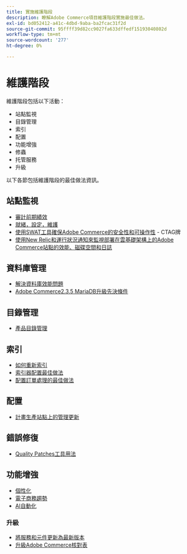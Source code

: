```yaml
---
title: 實施維護階段
description: 瞭解Adobe Commerce項目維護階段實施最佳做法。
exl-id: bd052412-a41c-4dbd-9aba-ba2fcac31f2d
source-git-commit: 95ffff39d82cc9027fa633dffedf15193040802d
workflow-type: tm+mt
source-wordcount: '277'
ht-degree: 0%

---
```


# 維護階段

維護階段包括以下活動：

- 站點監視
- 目錄管理
- 索引
- 配置
- 功能增強
- 修蟲
- 托管服務
- 升級

以下各節包括維護階段的最佳做法資訊。

## 站點監視

- [審計前期績效](frontend-performance.md)
- [就緒，設定，維護](https://business.adobe.com/blog/basics/ready-set-maintain)
- [使用SWAT工具確保Adobe Commerce的安全性和可操作性](https://experienceleague.adobe.com/docs/commerce-operations/tools/site-wide-analysis-tool/intro.html?lang=en#integrations-with-other-adobe-commerce-support-tools) - CTAG牌
- [使用New Relic和運行狀況通知來監視部署在雲基礎架構上的Adobe Commerce站點的效能、磁碟空間和日誌](https://experienceleague.adobe.com/docs/commerce-cloud-service/user-guide/monitor/performance.html)

## 資料庫管理

- [解決資料庫效能問&#x200B;題](resolve-database-performance-issues.md)
- [Adobe Commerce2.3.5 MariaDB升級先決條件&#x200B;](commerce-235-upgrade-prerequisites-mariadb.md)

## 目錄管理

<!-- Asset not yet integrated
- [Catalog Image Resizing](https://wiki.corp.adobe.com/x/oj4ykw) (wiki)
-->
- [產品目錄管理](https://www.gotostage.com/channel/fca90f7960be436f9b849215d9e06026/recording/2eea2782fc874047a020391000519f8b/watch?source=CHANNEL)

## 索引

<!-- Asset not yet integrated
- [Reindexing - the safe way](https://wiki.corp.adobe.com/x/oj4ykw)(wiki)
-->
- [如何重新索引](https://developer.adobe.com/commerce/php/development/components/indexing/#how-to-reindex)
- [索引器配置最佳做&#x200B;法](indexer-configuration.md)
- [配置訂單處理的最佳做法](order-processing-configuration.md)

<!-- Asset not yet integrated from CTAG deck:
- Plan upsizing for planned traffic increases during promotions or holidays -->

## 配置

- [計畫生產站點上的管理更新](scheduling-admin-updates-in-production.md)

<!-- Asset not yet integrated from CTAG deck: Planning for peak season and promotional periods (upsizing)-->

## 錯誤修復

- [Quality Patches工具用法](https://experienceleague.adobe.com/docs/commerce-operations/tools/quality-patches-tool/usage.html)

## 功能增強

- [個性化](https://www.gotostage.com/channel/fca90f7960be436f9b849215d9e06026/recording/e218545a77de490fb5102eca07d0580a/watch?source=CHANNEL)
- [電子商務趨勢](https://www.gotostage.com/channel/fca90f7960be436f9b849215d9e06026/recording/9a772468d7b64409a3d5dff4d67e656d/watch?source=CHANNEL)
- [AI自動化](https://www.gotostage.com/channel/fca90f7960be436f9b849215d9e06026/recording/27ae23699c2847be981a23ca098e548f/watch?source=CHANNEL)

### 升級

- [將服務和元件更新為最新版本&#x200B;](update-services.md)
- [升級Adobe Commerce核&#x200B;對表](upgrade-checklist.md)
